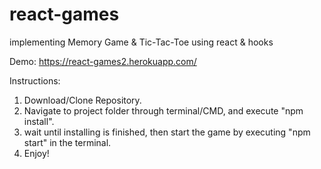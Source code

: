# react-games

implementing Memory Game & Tic-Tac-Toe using react & hooks

Demo: https://react-games2.herokuapp.com/

Instructions:
1. Download/Clone Repository.
2. Navigate to project folder through terminal/CMD, and execute "npm install".
3. wait until installing is finished, then start the game by executing "npm start" in the terminal.
4. Enjoy!
